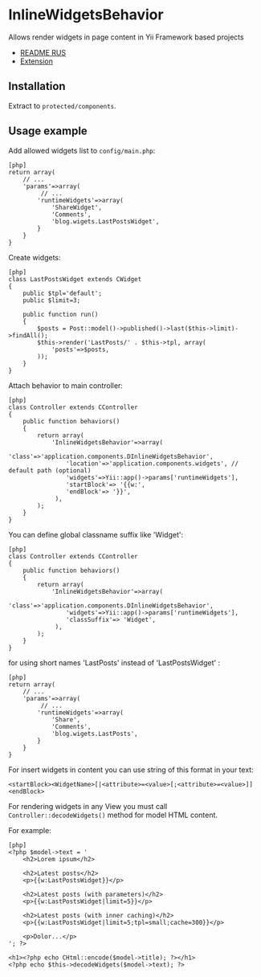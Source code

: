 InlineWidgetsBehavior
==========================
Allows render widgets in page content in Yii Framework based projects

- [README RUS](http://www.elisdn.ru/blog/13/vstraivaem-vidjeti-v-tekst-stranici-v-yii)
- [Extension](http://www.yiiframework.com/extension/inline-widgets-behavior/)

Installation
------------

Extract to `protected/components`.

Usage example
-------------

Add allowed widgets list to `config/main.php`:
~~~
[php]
return array(
    // ...
    'params'=>array(
         // ...
        'runtimeWidgets'=>array(
            'ShareWidget',
            'Comments',
            'blog.wigets.LastPostsWidget',
        }
    }
}
~~~

Create widgets:
~~~
[php]
class LastPostsWidget extends CWidget
{
    public $tpl='default';
    public $limit=3;

    public function run()
    {
        $posts = Post::model()->published()->last($this->limit)->findAll();
        $this->render('LastPosts/' . $this->tpl, array(
            'posts'=>$posts,
        ));
    }
}
~~~

Attach behavior to main controller:
~~~
[php]
class Controller extends CController
{
    public function behaviors()
    {
        return array(
            'InlineWidgetsBehavior'=>array(
                'class'=>'application.components.DInlineWidgetsBehavior',
                'location'=>'application.components.widgets', // default path (optional)               
                'widgets'=>Yii::app()->params['runtimeWidgets'],
                'startBlock'=> '{{w:',
                'endBlock'=> '}}',
             ),
        );
    }
}
~~~

You can define global classname suffix like 'Widget':
~~~
[php]
class Controller extends CController
{
    public function behaviors()
    {
        return array(
            'InlineWidgetsBehavior'=>array(
                'class'=>'application.components.DInlineWidgetsBehavior',
                'widgets'=>Yii::app()->params['runtimeWidgets'],
                'classSuffix'=> 'Widget',
             ),
        );
    }
}
~~~

for using short names 'LastPosts' instead of 'LastPostsWidget' :
~~~
[php]
return array(
    // ...
    'params'=>array(
         // ...
        'runtimeWidgets'=>array(
            'Share',
            'Comments',
            'blog.wigets.LastPosts',
        }
    }
}
~~~

For insert widgets in content you can use string of this format in your text:
~~~
<startBlock><WidgetName>[|<attribute>=<value>[;<attribute>=<value>]]<endBlock>
~~~

For rendering widgets in any View you must call `Controller::decodeWidgets()` method for model HTML content. 

For example:
~~~
[php]
<?php $model->text = '
    <h2>Lorem ipsum</h2>
 
    <h2>Latest posts</h2>
    <p>{{w:LastPostsWidget}}</p>
 
    <h2>Latest posts (with parameters)</h2>
    <p>{{w:LastPostsWidget|limit=5}}</p>
 
    <h2>Latest posts (with inner caching)</h2>    
    <p>{{w:LastPostsWidget|limit=5;tpl=small;cache=300}}</p>
 
    <p>Dolor...</p>
'; ?>
 
<h1><?php echo CHtml::encode($model->title); ?></h1>
<?php echo $this->decodeWidgets($model->text); ?>
~~~